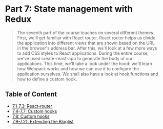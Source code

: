 # Part 7: State management with Redux

> The seventh part of the course touches on several different themes. First, we'll get familiar with React router. React router helps us divide the application into different views that are shown based on the URL in the browser's address bar. After this, we'll look at a few more ways to add CSS styles to React applications. During the entire course, we've used create-react-app to generate the body of our applications. This time, we'll take a look under the hood: we'll learn how Webpack works and how we can use it to configure the application ourselves. We shall also have a look at hook functions and how to define a custom hook.

## Table of Content

- [7.1-7.3: React-router](https://github.com/KXLAA/routed-anecdotes)
- [7.4-7.7: Custom hooks](https://github.com/KXLAA/country-hook)
- [7.8: Custom hooks](https://github.com/KXLAA/ultimate-hooks)
- [7.9-7.21: Extending the Bloglist](https://github.com/KXLAA/anecdotes-redux)
